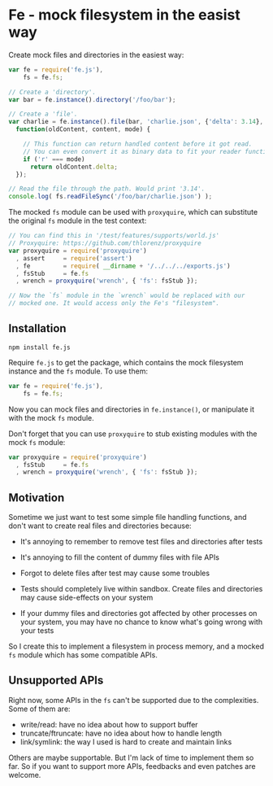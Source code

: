 # Fe - mock filesystem in the easist way

Create mock files and directories in the easiest way:

```javascript
var fe = require('fe.js'),
    fs = fe.fs;

// Create a 'directory'.
var bar = fe.instance().directory('/foo/bar');

// Create a 'file'.
var charlie = fe.instance().file(bar, 'charlie.json', {'delta': 3.14},
  function(oldContent, content, mode) {

    // This function can return handled content before it got read.
    // You can even convert it as binary data to fit your reader function.
    if ('r' === mode)
      return oldContent.delta;
  });

// Read the file through the path. Would print '3.14'.
console.log( fs.readFileSync('/foo/bar/charlie.json') );
```

The mocked `fs` module can be used with `proxyquire`, which can
substitute the original `fs` module in the test context:

```javascript
// You can find this in '/test/features/supports/world.js'
// Proxyquire: https://github.com/thlorenz/proxyquire
var proxyquire = require('proxyquire')
  , assert     = require('assert')
  , fe         = require( __dirname + '/../../../exports.js')
  , fsStub     = fe.fs
  , wrench = proxyquire('wrench', { 'fs': fsStub });

// Now the `fs` module in the `wrench` would be replaced with our
// mocked one. It would access only the Fe's "filesystem".
```

## Installation

`npm install fe.js`

Require `fe.js` to get the package, which contains the mock filesystem
instance and the `fs` module. To use them:

```javascript
var fe = require('fe.js'),
    fs = fe.fs;
```

Now you can mock files and directories in `fe.instance()`,
or manipulate it with the mock `fs` module.

Don't forget that you can use `proxyquire` to stub existing modules with
the mock `fs` module:

```javascript
var proxyquire = require('proxyquire')
  , fsStub     = fe.fs
  , wrench = proxyquire('wrench', { 'fs': fsStub });
```

## Motivation

Sometime we just want to test some simple file handling functions,
and don't want to create real files and directories because:

* It's annoying to remember to remove test files and directories
after tests

* It's annoying to fill the content of dummy files with file APIs

* Forgot to delete files after test may cause some troubles

* Tests should completely live within sandbox. Create files and
directories may cause side-effects on your system

* If your dummy files and directories got affected by other
processes on your system, you may have no chance to know
what's going wrong with your tests

So I create this to implement a filesystem in process memory,
and a mocked `fs` module which has some compatible APIs.

## Unsupported APIs

Right now, some APIs in the `fs` can't be supported due to the complexities.
Some of them are:

* write/read: have no idea about how to support buffer
* truncate/ftruncate: have no idea about how to handle length
* link/symlink: the way I used is hard to create and maintain links

Others are maybe supportable. But I'm lack of time to implement them so far.
So if you want to support more APIs, feedbacks and even patches are welcome.
